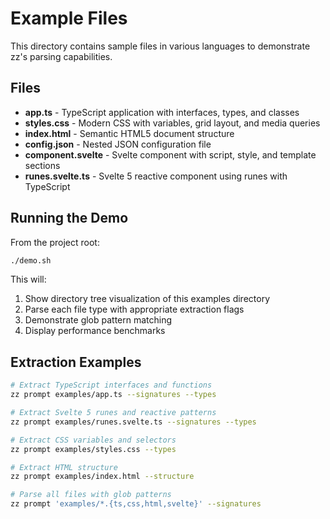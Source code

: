 # Example Files

This directory contains sample files in various languages to demonstrate zz's parsing capabilities.

## Files

- **app.ts** - TypeScript application with interfaces, types, and classes
- **styles.css** - Modern CSS with variables, grid layout, and media queries
- **index.html** - Semantic HTML5 document structure
- **config.json** - Nested JSON configuration file
- **component.svelte** - Svelte component with script, style, and template sections
- **runes.svelte.ts** - Svelte 5 reactive component using runes with TypeScript

## Running the Demo

From the project root:

```bash
./demo.sh
```

This will:
1. Show directory tree visualization of this examples directory
2. Parse each file type with appropriate extraction flags
3. Demonstrate glob pattern matching
4. Display performance benchmarks

## Extraction Examples

```bash
# Extract TypeScript interfaces and functions
zz prompt examples/app.ts --signatures --types

# Extract Svelte 5 runes and reactive patterns
zz prompt examples/runes.svelte.ts --signatures --types

# Extract CSS variables and selectors
zz prompt examples/styles.css --types

# Extract HTML structure
zz prompt examples/index.html --structure

# Parse all files with glob patterns
zz prompt 'examples/*.{ts,css,html,svelte}' --signatures
```